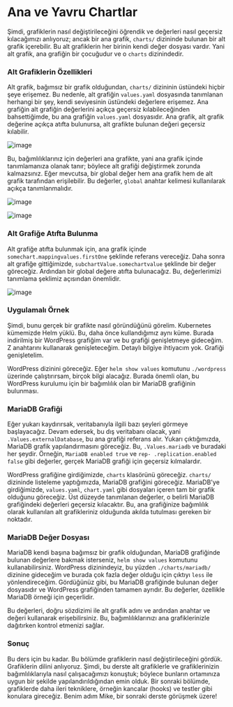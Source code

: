 # Ana ve Yavru Chartlar

Şimdi, grafiklerin nasıl değiştirileceğini öğrendik ve değerleri nasıl geçersiz kılacağımızı anlıyoruz; ancak bir ana grafik, `charts/` dizininde bulunan bir alt grafik içerebilir. 
Bu alt grafiklerin her birinin kendi değer dosyası vardır. Yani alt grafik, ana grafiğin bir çocuğudur ve o `charts` dizinindedir. 

### Alt Grafiklerin Özellikleri

Alt grafik, bağımsız bir grafik olduğundan, `charts/` dizininin üstündeki hiçbir şeye erişemez. Bu nedenle, alt grafiğin `values.yaml` dosyasında tanımlanan herhangi bir şey, kendi seviyesinin üstündeki değerlere erişemez. Ana grafiğin alt grafiğin değerlerini açıkça geçersiz kılabileceğinden bahsettiğimde, bu ana grafiğin `values.yaml` dosyasıdır. Ana grafik, alt grafik değerine açıkça atıfta bulunursa, alt grafikte bulunan değeri geçersiz kılabilir. 

![image](https://github.com/user-attachments/assets/72a4f995-3edd-4655-aed3-f1c7d5a65f15)

Bu, bağımlılıklarınız için değerleri ana grafikte, yani ana grafik içinde tanımlamanıza olanak tanır; böylece alt grafiği değiştirmek zorunda kalmazsınız. Eğer mevcutsa, bir global değer hem ana grafik hem de alt grafik tarafından erişilebilir. Bu değerler, `global` anahtar kelimesi kullanılarak açıkça tanımlanmalıdır.

![image](https://github.com/user-attachments/assets/526344c0-2a5e-4508-a920-31e3286f6d1e)

![image](https://github.com/user-attachments/assets/b8f5d4b3-620e-4d06-87e2-d54aeb4ea045)


### Alt Grafiğe Atıfta Bulunma

Alt grafiğe atıfta bulunmak için, ana grafik içinde `somechart.mappingvalues.firstOne` şeklinde referans vereceğiz. Daha sonra alt grafiğe gittiğimizde, `subchartValue.somechartvalue` şeklinde bir değer göreceğiz. Ardından bir global değere atıfta bulunacağız. Bu, değerlerimizi tanımlama şeklimiz açısından önemlidir.

![image](https://github.com/user-attachments/assets/6e6aeb73-b92c-4327-94c2-f2edc411f6bc)


### Uygulamalı Örnek

Şimdi, bunu gerçek bir grafikte nasıl göründüğünü görelim. Kubernetes kümemizde Helm yüklü. Bu, daha önce kullandığımız aynı küme. Burada indirilmiş bir WordPress grafiğim var ve bu grafiği genişletmeye gideceğim. Z anahtarını kullanarak genişleteceğim. Detaylı bilgiye ihtiyacım yok. Grafiği genişletelim. 

WordPress dizinini göreceğiz. Eğer `helm show values` komutunu `./wordpress` üzerinde çalıştırırsam, birçok bilgi alacağız. Burada önemli olan, bu WordPress kurulumu için bir bağımlılık olan bir MariaDB grafiğinin bulunması. 

### MariaDB Grafiği

Eğer yukarı kaydırırsak, veritabanıyla ilgili bazı şeyleri görmeye başlayacağız. Devam edersek, bu dış veritabanı olacak, yani `.Values.externalDatabase`, bu ana grafiği referans alır. Yukarı çıktığımızda, MariaDB grafik yapılandırmasını göreceğiz. Bu, `.Values.mariadb` ve buradaki her şeydir. Örneğin, `MariaDB enabled true` ve `rep- .replication.enabled false` gibi değerler, gerçek MariaDB grafiği için geçersiz kılmalardır.

WordPress grafiğine girdiğimizde, `charts` klasörünü göreceğiz. `charts/` dizininde listeleme yaptığımızda, MariaDB grafiğini göreceğiz. MariaDB'ye girdiğimizde, `values.yaml`, `chart.yaml` gibi dosyaları içeren tam bir grafik olduğunu göreceğiz. Üst düzeyde tanımlanan değerler, o belirli MariaDB grafiğindeki değerleri geçersiz kılacaktır. Bu, ana grafiğinize bağımlılık olarak kullanılan alt grafikleriniz olduğunda akılda tutulması gereken bir noktadır.

### MariaDB Değer Dosyası

MariaDB kendi başına bağımsız bir grafik olduğundan, MariaDB grafiğinde bulunan değerlere bakmak isterseniz, `helm show values` komutunu kullanabilirsiniz. WordPress dizinindeyiz, bu yüzden `./charts/mariadb/` dizinine gideceğim ve burada çok fazla değer olduğu için çıktıyı `less` ile yönlendireceğim. Gördüğünüz gibi, bu MariaDB grafiğinde bulunan değer dosyasıdır ve WordPress grafiğinden tamamen ayrıdır. Bu değerler, özellikle MariaDB örneği için geçerlidir.

Bu değerleri, doğru sözdizimi ile alt grafik adını ve ardından anahtar ve değeri kullanarak erişebilirsiniz. Bu, bağımlılıklarınızı ana grafiklerinizle dağıtırken kontrol etmenizi sağlar. 

### Sonuç

Bu ders için bu kadar. Bu bölümde grafiklerin nasıl değiştirileceğini gördük. Grafiklerin dilini anlıyoruz. Şimdi, bu derste alt grafiklerle ve grafiklerinizin bağımlılıklarıyla nasıl çalışacağımızı konuştuk; böylece bunların ortamınıza uygun bir şekilde yapılandırıldığından emin olduk. Bir sonraki bölümde, grafiklerde daha ileri tekniklere, örneğin kancalar (hooks) ve testler gibi konulara gireceğiz. Benim adım Mike, bir sonraki derste görüşmek üzere!
